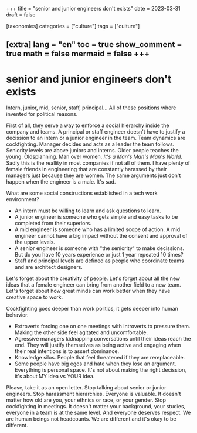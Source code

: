 +++
title = "senior and junior engineers don't exists"
date = 2023-03-31
draft = false

[taxonomies]
categories = ["culture"]
tags = ["culture"]

[extra]
lang = "en"
toc = true
show_comment = true
math = false
mermaid = false
+++
---

# senior and junior engineers don't exists

Intern, junior, mid, senior, staff, principal... All of these positions where invented for political reasons. 

First of all, they serve a way to enforce a social hierarchy inside the company and teams. A principal or staff engineer doesn't have to justify a decission to an intern or a junior engineer in the team. Team dynamics are cockfighting. Manager decides and acts as a leader the team follows. Seniority levels are above juniors and interns. Older people teaches the young. Oldsplanning. Man over women. *It's a Man's Man's Man's World*. Sadly this is the reallity in most companies if not all of them. I have plenty of female friends in engineering that are constantly harassed by their managers just because they are women. The same arguments just don't happen when the engineer is a male. It's sad.

What are some social constructions established in a tech work environment?

- An intern must be willing to learn and ask questions to learn.
- A junior engineer is someone who gets simple and easy tasks to be completed from their superiors.
- A mid engineer is someone who has a limited scope of action. A mid engineer cannot have a big impact without the consent and approval of the upper levels.
- A senior engineer is someone with "the seniority" to make decissions. But do you have 10 years experience or just 1 year repeated 10 times?
- Staff and principal levels are defined as people who coordinate teams and are architect designers.
  
Let's forget about the creativity of people. Let's forget about all the new ideas that a female engineer can bring from another field to a new team. Let's forget about how great minds can work better when they have creative space to work.
  
Cockfighting goes deeper than work politics, it gets deeper into human behavior.

- Extroverts forcing one on one meetings with introverts to pressure them. Making the other side feel agitated and uncomfortable.
- Agressive managers kidnapping conversations until their ideas reach the end. They will justify themselves as being active and engaging when their real intentions is to assert dominance.
- Knowledge silos. People that feel threatened if they are rereplaceable. 
- Some people have big egos and hate when they lose an argument. Everything is personal space. It's not about making the right decission, it's about MY idea vs YOUR idea. 

Please, take it as an open letter. Stop talking about senior or junior engineers. Stop harassment hierarchies. Everyone is valuable. It doesn't matter how old are you, your ethnics or race, or your gender. Stop cockfighting in meetings. It doesn't matter your background, your studies, everyone in a team is at the same level. And everyone deserves respect. We are human beings not headcounts. We are different and it's okay to be different. 
